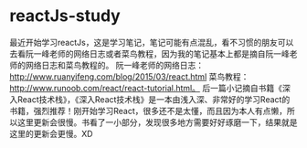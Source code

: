 # reactJs-study
  最近开始学习reactJs，这是学习笔记，笔记可能有点混乱，看不习惯的朋友可以去看阮一峰老师的网络日志或者菜鸟教程，因为我的笔记基本上都是摘自阮一峰老师的网络日志和菜鸟教程的。
  阮一峰老师的网络日志：http://www.ruanyifeng.com/blog/2015/03/react.html 菜鸟教程：http://www.runoob.com/react/react-tutorial.html。
  后一篇小记摘自书籍《深入React技术栈》，《深入React技术栈》是一本由浅入深、非常好的学习React的书籍，强烈推荐！刚开始学习React，很多还不是太懂，而且因为本人有点懒，所以这里更新会很慢。书看了一小部分，发现很多地方需要好好琢磨一下，结果就是这里的更新会更慢。XD
